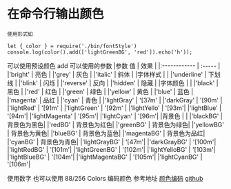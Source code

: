 # 在命令行输出颜色

```
使用形式如

let { color } = require('./bin/fontStyle')
console.log(color().add(['lightGreenBG', 'red']).echo('h'));
```

可以使用预设颜色 add 可以使用的参数
|参数 值 | 效果 |
|:------------ | :----- |
|'bright' | 亮色 |
|'grey' | 灰色 |
|'italic' | 斜体 |
|字体样式 | |
|'underline' | 下划线 |
|'blink' | 闪烁 |
|'reverse' | 反向 |
|'hidden' | 隐藏 |
|字体颜色 | |
|'black' | 黑色 |
|'red' | 红色 |
|'green' | 绿色 |
|'yellow' | 黄色 |
|'blue' | 蓝色 |
|'magenta' | 品红 |
|'cyan' | 青色 |
|'lightGray' | '[37m' |
|'darkGray' | '[90m' |
|'lightRed' | '[91m' |
|'lightGreen' | '[92m' |
|'lightYello' | '[93m'|
|'lightBlue' | '[94m'|
|'lightMagenta' | '[95m'|
|'lightCyan' | '[96m'|
|背景色 | |
|'blackBG' | 背景色为黑色|
|'redBG' | 背景色为红色|
|'greenBG' | 背景色为绿色|
|'yellowBG' | 背景色为黄色|
|'blueBG' | 背景色为蓝色|
|'magentaBG' | 背景色为品红|
|'cyanBG' | 背景色为青色|
|'lightGrayBG' | '[47m'|
|'darkGrayBG' | '[100m'|
|'lightRedBG' | '[101m'|
|'lightGreenBG' | '[102m'|
|'lightYelloBG' | '[103m'|
|'lightBlueBG' | '[104m'|
|'lightMagentaBG' | '[105m'|
|'lightCyanBG' | '[106m'|

使用数字 也可以使用 88/256 Colors 编码颜色
参考地址 [颜色编码](https://misc.flogisoft.com/bash/tip_colors_and_formatting)
[github](https://github.com/momokara/nodeLog)
